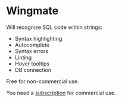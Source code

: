 # Wingmate

Will recognize SQL code within strings:

- Syntax highlighting
- Autocomplete
- Syntax errors
- Linting
- Hover tooltips
- DB connection

Free for non-commercial use.

You need a [subscription](https://buy.stripe.com/fZeaEG6em0Bx6LmbII) for commercial use.
